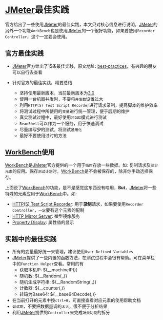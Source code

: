 # [JMeter](http://jmeter.apache.org/)最佳实践

官方给出了一些使用[JMeter](http://jmeter.apache.org/)的最佳实践，本文只对核心信息进行说明。[JMeter](http://jmeter.apache.org/)的另外一个功能`WorkBench`也是使用[JMeter](http://jmeter.apache.org/)的一个很好功能，如果要使用`Recorder Controller`，这个一定要会使用。


## 官方最佳实践

- [JMeter](http://jmeter.apache.org/)官方给出了15条最佳实践，原文地址: [best-practices](http://jmeter.apache.org/usermanual/best-practices.html)，有兴趣的朋友可以自行去查看
- 针对官方的最佳实践，精要总结

  - 坚持使用最新版本，当前最新版本为[3.0](http://jmeter.apache.org/download_jmeter.cgi)
  - 使用一台机器并发时，不要将`并发数`设置过大
  - 利用`HTTP(S) Test Script Recorder`进行请求录制，提高脚本的维护效率
  - 将测试过程中所使用的`变量`进行统一管理，便于后期的维护
  - 真实测试过程中，最好使用`非GUI`模式进行测试
  - `BeanShell`可以作为一个服务，用于快速调试
  - 尽量编写**少**的测试，将测试`通用化`
  - 最好不要使用过时的方法

## [WorkBench](http://jmeter.apache.org/usermanual/component_reference.html#WorkBench)使用

[WorkBench](http://jmeter.apache.org/usermanual/component_reference.html#WorkBench)是[JMeter](http://jmeter.apache.org/)官方提供的一个用于`临时`存放一些数据。如: 复制请求及`部分元素`的应用。保存`测试计划`时，[WorkBench](http://jmeter.apache.org/usermanual/component_reference.html#WorkBench)是不会被保存的，除非你手动选择保存。

上面说了[WorkBench](http://jmeter.apache.org/usermanual/component_reference.html#WorkBench)的功能，是不是感觉这东西没有啥用，**But**，[JMeter](http://jmeter.apache.org/)将一些特殊的元素应用于[WorkBench](http://jmeter.apache.org/usermanual/component_reference.html#WorkBench)中。如:

- [HTTP(S) Test Script Recorder](http://jmeter.apache.org/usermanual/component_reference.html): 用于**录制**请求，如果要使用`Recorder Controller`，`一定`要有这个元素的配制
- [HTTP Mirror Server](http://jmeter.apache.org/usermanual/component_reference.html#HTTP_Mirror_Server): 微型镜像服务
- [Property Display](http://jmeter.apache.org/usermanual/component_reference.html#Property_Display): 属性值的显示

## 实践中的最佳实践

- 所有的变量最好统一来管理，建议使用`User Defined Variables`
- [JMeter](http://jmeter.apache.org/)提供了一些内置的函数方法，在测试过程中会很有帮助。可在菜单栏中的`Function Helper`查看。常用的有
  - 获取本机IP: ${__machineIP()}
  - 随机数: ${__Random(,,)}
  - 随机生成字符串: ${__RandomString(,,)}
  - 计数器: ${__counter(,)}
  - 转码为Base64: ${__base64Decode(,)}
- 在当前打开的元素中按`ctrl+H`，可直接查看对应元素的使用帮助文档
- `调试期`，不要把数据量调的`太大`，很不便于分析结果
- 利用[JMeter](http://jmeter.apache.org/)提供的`Controller`来完成`场景功能`的拆分
